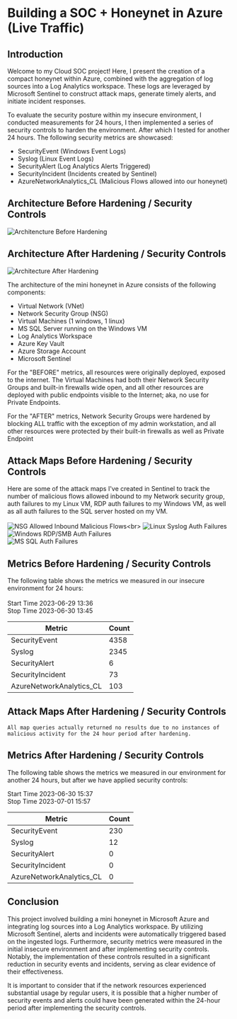 # Building a SOC + Honeynet in Azure (Live Traffic)
<!--![Cloud Honeynet / SOC](https://i.imgur.com/ZWxe03e.jpg) -->

## Introduction

Welcome to my Cloud SOC project! Here, I present the creation of a compact honeynet within Azure, combined with the aggregation of log sources into a Log Analytics workspace. These logs are leveraged by Microsoft Sentinel to construct attack maps, generate timely alerts, and initiate incident responses.

To evaluate the security posture within my insecure environment, I conducted measurements for 24 hours, I then implemented a series of security controls to harden the environment. After which I tested for another 24 hours. The following security metrics are showcased:
- SecurityEvent (Windows Event Logs)
- Syslog (Linux Event Logs)
- SecurityAlert (Log Analytics Alerts Triggered)
- SecurityIncident (Incidents created by Sentinel)
- AzureNetworkAnalytics_CL (Malicious Flows allowed into our honeynet)

## Architecture Before Hardening / Security Controls
![Architencture Before Hardening](https://github.com/krzysztof-cloud/Azure-Honeynet-SOC/blob/main/architecture_before.png)

## Architecture After Hardening / Security Controls
![Architecture After Hardening](https://github.com/krzysztof-cloud/Azure-Honeynet-SOC/blob/main/architecture_after.png)

The architecture of the mini honeynet in Azure consists of the following components:

- Virtual Network (VNet)
- Network Security Group (NSG)
- Virtual Machines (1 windows, 1 linux)
- MS SQL Server running on the Windows VM
- Log Analytics Workspace
- Azure Key Vault
- Azure Storage Account
- Microsoft Sentinel

For the "BEFORE" metrics, all resources were originally deployed, exposed to the internet. The Virtual Machines had both their Network Security Groups and built-in firewalls wide open, and all other resources are deployed with public endpoints visible to the Internet; aka, no use for Private Endpoints.

For the "AFTER" metrics, Network Security Groups were hardened by blocking ALL traffic with the exception of my admin workstation, and all other resources were protected by their built-in firewalls as well as Private Endpoint

## Attack Maps Before Hardening / Security Controls
Here are some of the attack maps I've created in Sentinel to track the number of malicious flows allowed inbound to my Network security group, auth failures to my Linux VM, RDP auth failures to my Windows VM, as well as all auth failures to the SQL server hosted on my VM. <br><br>
![NSG Allowed Inbound Malicious Flows](https://github.com/krzysztof-cloud/Azure-Honeynet-SOC/blob/main/nsg-maliciousflows-allowed-in-24hrs-before.PNG?)<br>
![Linux Syslog Auth Failures](https://github.com/krzysztof-cloud/Azure-Honeynet-SOC/blob/main/syslog-linux-ssh-auth-fail-24hrs-before.PNG)<br>
![Windows RDP/SMB Auth Failures](https://github.com/krzysztof-cloud/Azure-Honeynet-SOC/blob/main/windows-rdp-auth-fail-24hrs-before.PNG)<br>
![MS SQL Auth Failures](https://github.com/krzysztof-cloud/Azure-Honeynet-SOC/blob/main/mssql-auth-fail-24hrs-before.PNG)<br>

## Metrics Before Hardening / Security Controls

The following table shows the metrics we measured in our insecure environment for 24 hours:<br><br>
Start Time 2023-06-29 13:36<br>
Stop Time 2023-06-30 13:45<br>

| Metric                   | Count
| ------------------------ | -----
| SecurityEvent            | 4358
| Syslog                   | 2345
| SecurityAlert            | 6 
| SecurityIncident         | 73
| AzureNetworkAnalytics_CL | 103

## Attack Maps After Hardening / Security Controls

```All map queries actually returned no results due to no instances of malicious activity for the 24 hour period after hardening.```

## Metrics After Hardening / Security Controls

The following table shows the metrics we measured in our environment for another 24 hours, but after we have applied security controls:<br>

Start Time 2023-06-30 15:37<br>
Stop Time	2023-07-01 15:57<br>

| Metric                   | Count
| ------------------------ | -----
| SecurityEvent            | 230
| Syslog                   | 12
| SecurityAlert            | 0
| SecurityIncident         | 0
| AzureNetworkAnalytics_CL | 0

## Conclusion

This project involved building a mini honeynet in Microsoft Azure and integrating log sources into a Log Analytics workspace. By utilizing Microsoft Sentinel, alerts and incidents were automatically triggered based on the ingested logs. Furthermore, security metrics were measured in the initial insecure environment and after implementing security controls. Notably, the implementation of these controls resulted in a significant reduction in security events and incidents, serving as clear evidence of their effectiveness.

It is important to consider that if the network resources experienced substantial usage by regular users, it is possible that a higher number of security events and alerts could have been generated within the 24-hour period after implementing the security controls.
